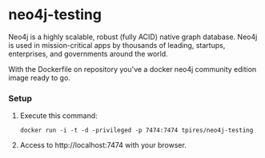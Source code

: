 neo4j-testing
=====

Neo4j is a highly scalable, robust (fully ACID) native graph database. Neo4j is used in mission-critical apps by thousands of leading, startups, enterprises, and governments around the world.

With the Dockerfile on repository you've a docker neo4j community edition image ready to go.

### Setup

1. Execute this command:

	`docker run -i -t -d -privileged -p 7474:7474 tpires/neo4j-testing`

2. Access to http://localhost:7474 with your browser.
